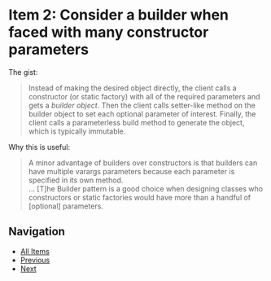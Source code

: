 # Item 2: Consider a builder when faced with many constructor parameters

The gist:  

> Instead of making the desired object directly, the client calls a constructor (or static factory) with all of the required parameters and gets a _builder object_. Then the client calls setter-like method on the builder object to set each optional parameter of interest. Finally, the client calls a parameterless build method to generate the object, which is typically immutable.

Why this is useful:  

> A minor advantage of builders over constructors is that builders can have multiple varargs parameters because each parameter is specified in its own method.  
> …
> [T]he Builder pattern is a good choice when designing classes who constructors or static factories would have more than a handful of [optional] parameters.

## Navigation

- [All Items](../README.md#items)
- [Previous](item-01.md)
- [Next](item-03.md)
